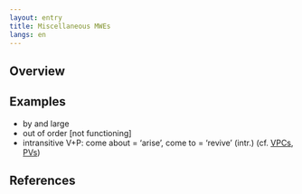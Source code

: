 ```yaml
---
layout: entry
title: Miscellaneous MWEs
langs: en
---
```


## Overview

## Examples

- by and large
- out of order [not functioning]
- intransitive V+P: come about = ‘arise’, come to = ‘revive’ (intr.) (cf. [VPCs](vpc.html), [PVs](prepv.html))

## References
